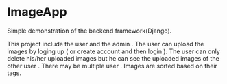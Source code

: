 # ImageApp
Simple demonstration of the backend framework(Django).

This project include the user and the admin .
The user can upload the images by loging up ( or create account and then login ).
The user can only delete his/her uploaded images but he can see the uploaded images of the other user .
There may be multiple user .
Images are sorted based on their tags.
